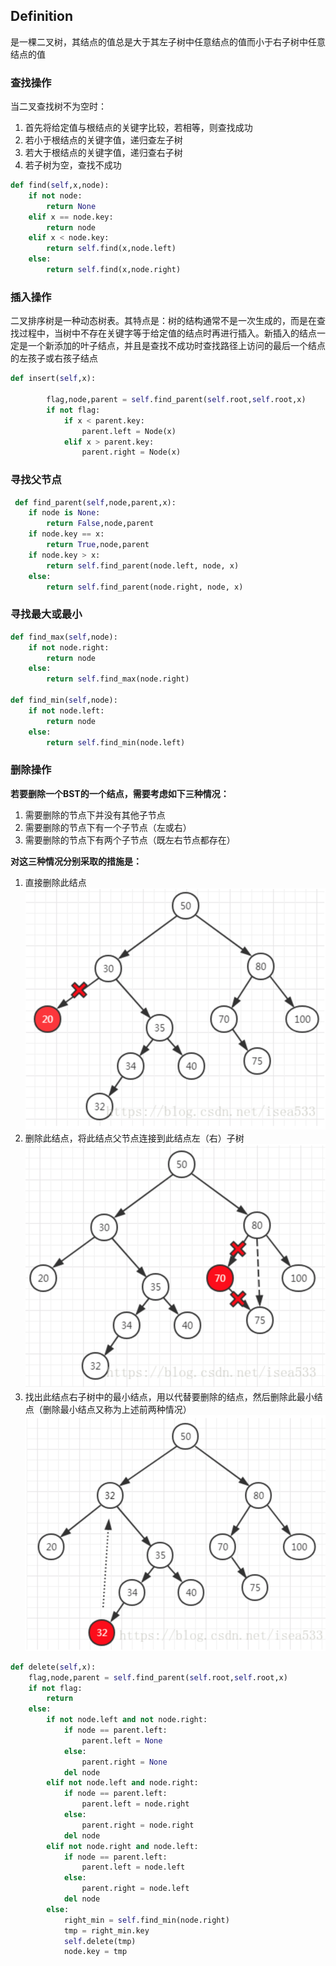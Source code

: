 ## Definition
是一棵二叉树，其结点的值总是大于其左子树中任意结点的值而小于右子树中任意结点的值

### 查找操作
当二叉查找树不为空时：

1. 首先将给定值与根结点的关键字比较，若相等，则查找成功
2. 若小于根结点的关键字值，递归查左子树
3. 若大于根结点的关键字值，递归查右子树
4. 若子树为空，查找不成功


```Python
def find(self,x,node):
    if not node:
        return None
    elif x == node.key:
        return node
    elif x < node.key:
        return self.find(x,node.left)
    else:
        return self.find(x,node.right)

```


### 插入操作
二叉排序树是一种动态树表。其特点是：树的结构通常不是一次生成的，而是在查找过程中，当树中不存在关键字等于给定值的结点时再进行插入。新插入的结点一定是一个新添加的叶子结点，并且是查找不成功时查找路径上访问的最后一个结点的左孩子或右孩子结点

```Python
def insert(self,x):

        flag,node,parent = self.find_parent(self.root,self.root,x)
        if not flag:
            if x < parent.key:
                parent.left = Node(x)
            elif x > parent.key:
                parent.right = Node(x)    
```

### 寻找父节点
```Python
 def find_parent(self,node,parent,x):
    if node is None:
        return False,node,parent
    if node.key == x:
        return True,node,parent
    if node.key > x:
        return self.find_parent(node.left, node, x)
    else:
        return self.find_parent(node.right, node, x)
```


### 寻找最大或最小
```Python
def find_max(self,node):
    if not node.right:
        return node
    else:
        return self.find_max(node.right)

def find_min(self,node):
    if not node.left:
        return node
    else:
        return self.find_min(node.left)
```

### 删除操作 

**若要删除一个BST的一个结点，需要考虑如下三种情况：**
1. 需要删除的节点下并没有其他子节点
2. 需要删除的节点下有一个子节点（左或右）
3. 需要删除的节点下有两个子节点（既左右节点都存在）

**对这三种情况分别采取的措施是：**

1. 直接删除此结点
![Screen Shot 2018-08-19 at 23.26.49.png](resources/3DA4F21F8BEA5E6144705F5DDD2F383B.png)
2. 删除此结点，将此结点父节点连接到此结点左（右）子树
![Screen Shot 2018-08-19 at 23.26.42.png](resources/4FBB9B19DAA324CDC7870BFA8DB1ACCA.png)
3. 找出此结点右子树中的最小结点，用以代替要删除的结点，然后删除此最小结点（删除最小结点又称为上述前两种情况）
![Screen Shot 2018-08-19 at 23.26.36.png](resources/CD576F6C6C4C9F7052936B3BD519B57B.png)
```Python
def delete(self,x):
    flag,node,parent = self.find_parent(self.root,self.root,x)
    if not flag:
        return 
    else:
        if not node.left and not node.right:
            if node == parent.left:
                parent.left = None
            else:
                parent.right = None    
            del node
        elif not node.left and node.right:
            if node == parent.left:
                parent.left = node.right
            else:
                parent.right = node.right  
            del node     
        elif not node.right and node.left:
            if node == parent.left:
                parent.left = node.left
            else:
                parent.right = node.left
            del node
        else:
            right_min = self.find_min(node.right)    
            tmp = right_min.key
            self.delete(tmp)
            node.key = tmp
```